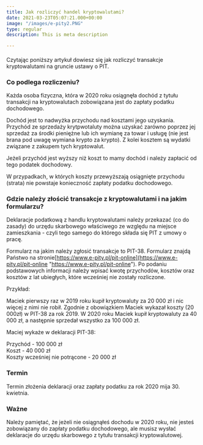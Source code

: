```yaml
---
title: Jak rozliczyć handel kryptowalutami?
date: 2021-03-23T05:07:21.000+00:00
image: "/images/e-pity2.PNG"
type: regular
description: This is meta description

---
```

#### 

Czytając poniższy artykuł dowiesz się jak rozliczyć transakcje kryptowalutami na gruncie ustawy o PIT.

### Co podlega rozliczeniu?

Każda osoba fizyczna, która w 2020 roku osiągnęła dochód z tytułu transakcji na kryptowalutach zobowiązana jest do zapłaty podatku dochodowego.

Dochód jest to nadwyżka przychodu nad kosztami jego uzyskania. Przychód ze sprzedaży krytpwotaluty można uzyskać zarówno poprzez jej sprzedaż za środki pieniężne lub ich wymianę za towar i usługę (nie jest brana pod uwagę wymiana krypto za krypto). Z kolei kosztem są wydatki związane z zakupem tych kryptowalut.

Jeżeli przychód jest wyższy niż koszt to mamy dochód i należy zapłacić od tego podatek dochodowy.

W przypadkach, w których koszty przewyższają osiągnięte przychodu (strata) nie powstaje konieczność zapłaty podatku dochodowego. 

### Gdzie należy złościć transakcje z kryptowalutami i na jakim formularzu?

Deklaracje podatkową z handlu kryptowalutami należy przekazać (co do zasady) do urzędu skarbowego właściwego ze względu na miejsce zamieszkania - czyli tego samego do którego składa się PIT z umowy o pracę.

Formularz na jakim należy zgłosić transakcje to PIT-38. Formularz znajdą Państwo na stronie[https://www.e-pity.pl/pit-online](https://www.e-pity.pl/pit-online "https://www.e-pity.pl/pit-online"). Po podaniu podstawowych informacji należy wpisać kwotę przychodów,  kosztów oraz kosztów z lat ubiegłych, które wcześniej nie zostały rozliczone.

Przykład:

Maciek pierwszy raz w 2019 roku kupił kryptowaluty za 20 000 zł i nic więcej z nimi nie robił. Zgodnie z obowiązkiem Maciek wykazał koszty (20 000zł) w PIT-38 za rok 2019. W 2020 roku Maciek kupił kryptowaluty za 40 000 zł, a następnie sprzedał wszystko za 100 000 zł.

Maciej wykaże w deklaracji PIT-38:

Przychód - 100 000 zł  
Koszt - 40 000 zł  
Koszty wcześniej nie potrącone - 20 000 zł

### Termin

Termin złożenia deklaracji oraz zapłaty podatku za rok 2020 mija 30. kwietnia.

### Ważne

Należy pamiętać, że jeżeli nie osiągnąłeś dochodu w 2020 roku, nie jesteś zobowiązany do zapłaty podatku dochodowego, ale musisz wysłać deklaracje do urzędu skarbowego z tytułu transakcji kryptowalutowej.